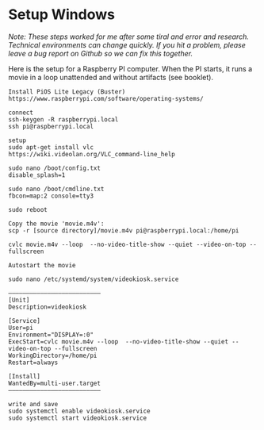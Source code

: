 # Setup Windows

*Note: These steps worked for me after some tiral and error and research. Technical environments can change quickly. If you hit a problem, please leave a bug report on Github so we can fix this together.*    

Here is the setup for a Raspberry PI computer. When the PI starts, it runs a movie in a loop unattended and without artifacts (see booklet).  

```
Install PiOS Lite Legacy (Buster) https://www.raspberrypi.com/software/operating-systems/  

connect
ssh-keygen -R raspberrypi.local
ssh pi@raspberrypi.local

setup
sudo apt-get install vlc 
https://wiki.videolan.org/VLC_command-line_help

sudo nano /boot/config.txt
disable_splash=1

sudo nano /boot/cmdline.txt
fbcon=map:2 console=tty3

sudo reboot

Copy the movie 'movie.m4v':
scp -r [source directory]/movie.m4v pi@raspberrypi.local:/home/pi

cvlc movie.m4v --loop  --no-video-title-show --quiet --video-on-top --fullscreen

Autostart the movie

sudo nano /etc/systemd/system/videokiosk.service

——————————————————————————
[Unit]
Description=videokiosk

[Service]
User=pi
Environment="DISPLAY=:0"
ExecStart=cvlc movie.m4v --loop  --no-video-title-show --quiet --video-on-top --fullscreen
WorkingDirectory=/home/pi
Restart=always

[Install]
WantedBy=multi-user.target
——————————————————————————

write and save
sudo systemctl enable videokiosk.service 
sudo systemctl start videokiosk.service 
```
